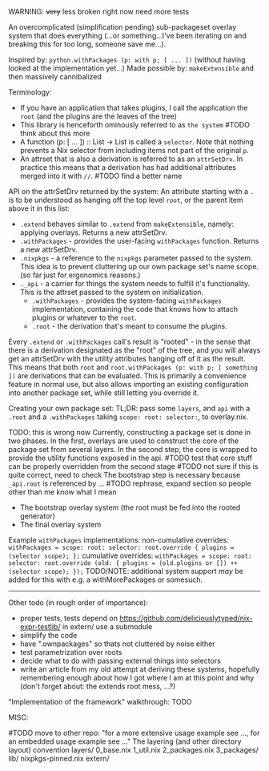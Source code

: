 WARNING: ~~very~~ less broken right now
need more tests

An overcomplicated (simplification pending) sub-packageset overlay system that does everything (...or something...I've been iterating on and breaking this for too long, someone save me...).

Inspired by: `python.withPackages (p: with p; [ ... ])` (without having looked at the implementation yet...)
Made possible by: `makeExtensible` and then massively cannibalized

Terminology:
- If you have an application that takes plugins, I call the application the `root` (and the plugins are the leaves of the tree)
- This library is henceforth ominously referred to as `the system`
#TODO think about this more
- A function (p: [ ... ]) :: List -> List is called a `selector`.
  Note that nothing prevents a Nix selector from including items not part of the original `p`. 
- An attrset that is also a derivation is referred to as an `attrSetDrv`. In practice this means that a derivation has had additional attributes merged into it 
with `//`. #TODO find a better name

API on the attrSetDrv returned by the system:
An attribute starting with a `.` is to be understood as hanging off the top level `root`, or the parent item above it in this list:
- `.extend` behaves similar to `.extend` from `makeExtensible`, namely: applying overlays. Returns a new attrSetDrv.
- `.withPackages` - provides the user-facing `withPackages` function. Returns a new attrSetDrv.
- `.nixpkgs` - a reference to the `nixpkgs` parameter passed to the system. This idea is to prevent cluttering up our own package set's name scope. (so far just for ergonomics reasons.)
- `._api` - a carrier for things the system needs to fulfill it's functionality. This is the attrset passed to the system on initialization.
  - `.withPackages` - provides the system-facing `withPackages` implementation, containing the code that knows how to attach plugins or whatever to the `root`.
  - `.root` - the derivation that's meant to consume the plugins.

Every `.extend` or `.withPackages` call's result is "rooted" - in the sense that there is a derivation designated as the "root" of the tree, and you will always get 
an attrSetDrv with the utility attributes hanging off of it as the result. This means that both `root` and `root.withPackages (p: with p; [ something ])` are 
derivations that can be evaluated. This is primarily a convenience feature in normal use, but also allows importing an existing configuration into another package 
set, while still letting you override it.

Creating your own package set:
TL;DR: pass some `layers`, and `api` with a `.root` and a `.withPackages` taking `scope: root: selector:`, to overlay.nix.

TODO: this is wrong now
Currently, constructing a package set is done in two phases.
In the first, overlays are used to construct the core of the package set from several layers.
In the second step, the core is wrapped to provide the utility functions exposed in the api. #TODO test that core stuff can be properly overridden from the second stage
#TODO not sure if this is quite correct, need to check
The bootstrap step is necessary because `_api.root` is referenced by ...
#TODO rephrase, expand section so people other than me know what I mean
- The bootstrap overlay system (the root must be fed into the rooted generator)
- The final overlay system

Example `withPackages` implementations:
  non-cumulative overrides:
    `withPackages = scope: root: selector: root.override { plugins = (selector scope); };`
  cumulative overrides:
    `withPackages = scope: root: selector: root.override (old: { plugins = (old.plugins or []) ++ (selector scope); });`
TODO/NOTE: additional system support _may_ be added for this with e.g. a withMorePackages or somesuch.


---------------------


Other todo (in rough order of importance):
 - proper tests, tests depend on https://github.com/deliciouslytyped/nix-expr-testlib/ in extern/ use a submodule
 - simplify the code
 - have ".ownpackages" so thats not cluttered by noise either
 - test parametrization over roots
 - decide what to do with passing external things into selectors
 - write an article from my old attempt at deriving these systems,
   hopefully remembering enough about how I got where I am at this point and why
   (don't forget about: the extends root mess, ...?)



"Implementation of the framework" walkthrough:
TODO

MISC:

#TODO move to other repo: "for a more extensive usage example see ..., for an embedded usage example see ..."
The layering (and other directory layout) convention
layers/
  0_base.nix
  1_util.nix
  2_packages.nix
  3_packages/
lib/
  nixpkgs-pinned.nix
  extern/
